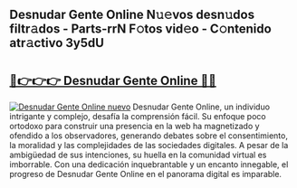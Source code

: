 ## Desnudar Gente Online N𝚞𝚎vos desn𝚞dos filtr𝚊dos - Parts-rrN F𝚘tos vid𝚎o - C𝚘ntenido atr𝚊ctivo 3y5dU

# <h2><a href="http://mb5zdw.tromn.icu/?c=Desnudar+Gente+Online">🔗👉👉👉 Desnudar Gente Online 🔗🔗</a></h2>

[![Desnudar Gente Online nuevo](https://i.imgur.com/pEAQMta.gif)](http://mb5zdw.tromn.icu/?c=Desnudar+Gente+Online)
Desnudar Gente Online, un individuo intrigante y complejo, desafía la comprensión fácil. Su enfoque poco ortodoxo para construir una presencia en la web ha magnetizado y ofendido a los observadores, generando debates sobre el consentimiento, la moralidad y las complejidades de las sociedades digitales. A pesar de la ambigüedad de sus intenciones, su huella en la comunidad virtual es imborrable. Con una dedicación inquebrantable y un encanto innegable, el progreso de Desnudar Gente Online en el panorama digital es imparable.
